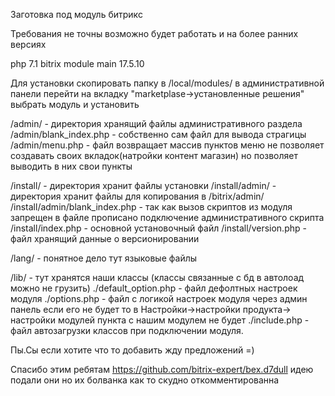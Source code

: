 Заготовка под модуль битрикс

Требования не точны возможно будет работать и на более ранних версиях

php 7.1
bitrix module main 17.5.10

Для установки скопировать папку в /local/modules/ в административной панели 
перейти на вкладку "marketplase->установленные решения" выбрать модуль и установить

/admin/ - директория хранящий файлы административного раздела
/admin/blank_index.php - собственно сам файл для вывода страгицы
/admin/menu.php - файл возвращает массив пунктов меню не позволяет создавать своих
вкладок(натройки контент магазин) но позволяет выводить в них свои пункты

/install/ - директория хранит файлы установки
/install/admin/ - директория хранит файлы для копирования в /bitrix/admin/
/install/admin/blank_index.php - так как вызов скриптов из модуля запрещен в файле 
прописано подключение административного скрипта
/install/index.php - основной установочный файл
/install/version.php - файл хранящий данные о версионировании

/lang/ - понятное дело тут языковые файлы

/lib/ - тут хранятся наши классы (классы связанные с бд в автолоад можно не грузить)
./default_option.php - файл дефолтных настроек модуля
./options.php - файл с логикой настроек модуля через админ панель если его не будет то
в Настройки->настройки продукта-> настройки модулей пункта с нашим модулем не будет
./include.php - файл автозагрузки классов при подключении модуля.

Пы.Сы если хотите что то добавить жду предложений =)

Спасибо этим ребятам https://github.com/bitrix-expert/bex.d7dull идею подали они но их болванка 
как то скудно откомментированна

